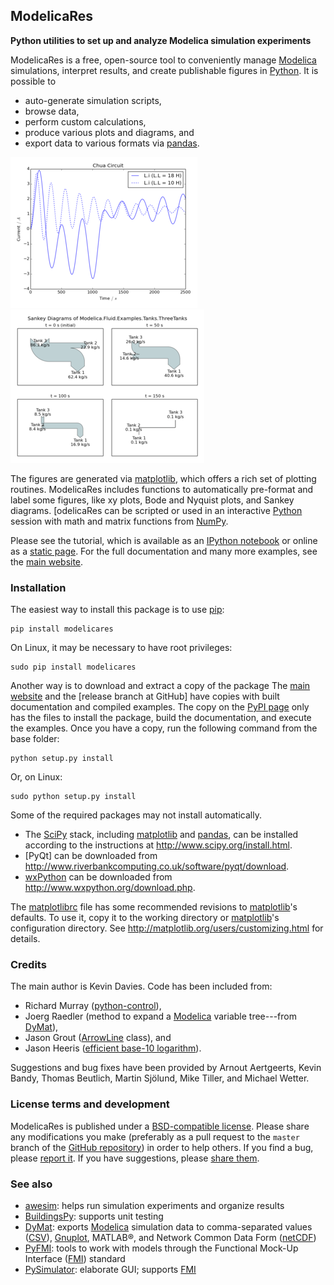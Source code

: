 ModelicaRes
-----------

**Python utilities to set up and analyze Modelica simulation experiments**

ModelicaRes is a free, open-source tool to conveniently manage [Modelica]
simulations, interpret results, and create publishable figures in [Python].  It
is possible to
- auto-generate simulation scripts,
- browse data,
- perform custom calculations,
- produce various plots and diagrams, and
- export data to various formats via [pandas].

![Plot of Chua circuit with varying parameters](examples/ChuaCircuits-small.png)
![Sankey diagram of three tanks example](examples/ThreeTanks-small.png)

The figures are generated via [matplotlib], which offers a rich set of plotting
routines.  ModelicaRes includes functions to automatically pre-format and
label some figures, like xy plots, Bode and Nyquist plots, and Sankey diagrams.
[odelicaRes can be scripted or used in an interactive [Python] session with math
and matrix functions from [NumPy].

Please see the tutorial, which is available as an
[IPython notebook](examples/tutorial.ipynb) or online as a
[static page](http://nbviewer.ipython.org/github/kdavies4/ModelicaRes/blob/master/examples/tutorial.ipynb).
For the full documentation and many more examples, see the [main website].

### Installation

The easiest way to install this package is to use [pip]:

    pip install modelicares

On Linux, it may be necessary to have root privileges:

    sudo pip install modelicares

Another way is to download and extract a copy of the package The [main
website] and the [release branch at GitHub] have copies with built
documentation and compiled examples.  The copy on the [PyPI page] only has the
files to install the package, build the documentation, and execute the examples.
Once you have a copy, run the following command from the base folder:

    python setup.py install

Or, on Linux:

    sudo python setup.py install

Some of the required packages may not install automatically.
- The [SciPy] stack, including [matplotlib] and [pandas], can be installed
  according to the instructions at http://www.scipy.org/install.html.
- [PyQt] can be downloaded from
  http://www.riverbankcomputing.co.uk/software/pyqt/download.
- [wxPython] can be downloaded from http://www.wxpython.org/download.php.

The [matplotlibrc](matplotlibrc) file has some recommended revisions to
[matplotlib]'s defaults.  To use it, copy it to the working directory or
[matplotlib]'s configuration directory.  See
http://matplotlib.org/users/customizing.html for details.

### Credits

The main author is Kevin Davies.  Code has been included from:
- Richard Murray
  ([python-control](http://sourceforge.net/apps/mediawiki/python-control)),
- Joerg Raedler (method to expand a [Modelica] variable tree---from [DyMat]),
- Jason Grout
  ([ArrowLine](http://old.nabble.com/Arrows-using-Line2D-and-shortening-lines-td19104579.html)
  class), and
- Jason Heeris
  ([efficient base-10 logarithm](http://www.mail-archive.com/matplotlib-users@lists.sourceforge.net/msg14433.html)).

Suggestions and bug fixes have been provided by Arnout Aertgeerts, Kevin Bandy,
Thomas Beutlich, Martin Sjölund, Mike Tiller, and Michael Wetter.

### License terms and development

ModelicaRes is published under a [BSD-compatible license](LICENSE.txt).  Please
share any modifications you make (preferably as a pull request to the ``master``
branch of the [GitHub repository](https://github.com/kdavies4/ModelicaRes)) in
order to help others.  If you find a bug, please
[report it](https://github.com/kdavies4/ModelicaRes/issues/new).  If you have
suggestions, please
[share them](https://github.com/kdavies4/ModelicaRes/wiki/Suggestions).

### See also

- [awesim]\: helps run simulation experiments and organize results
- [BuildingsPy]\: supports unit testing
- [DyMat]\: exports [Modelica] simulation data to comma-separated values ([CSV]),
  [Gnuplot], MATLAB&reg;, and Network Common Data Form ([netCDF])
- [PyFMI]\: tools to work with models through the Functional Mock-Up Interface
  ([FMI]) standard
- [PySimulator]\: elaborate GUI; supports [FMI]


[main website]: http://kdavies4.github.io/ModelicaRes
[PyPI page]: http://pypi.python.org/pypi/ModelicaRes

[Modelica]: http://www.modelica.org
[Python]: http://www.python.org
[pandas]: http://pandas.pydata.org
[matplotlib]: http://www.matplotlib.org
[NumPy]: http://numpy.scipy.org
[SciPy]: http://www.scipy.org/index.html
[PyQt4]: http://www.riverbankcomputing.co.uk/software/pyqt
[wxPython]: http://www.wxpython.org
[pip]: https://pypi.python.org/pypi/pip
[awesim]: https://github.com/saroele/awesim
[BuildingsPy]: http://simulationresearch.lbl.gov/modelica/buildingspy
[DyMat]: http://www.j-raedler.de/projects/dymat
[PyFMI]: https://pypi.python.org/pypi/PyFMI
[PySimulator]: https://github.com/PySimulator/PySimulator
[Gnuplot]: http://www.gnuplot.info
[CSV]: http://en.wikipedia.org/wiki/Comma-separated_values
[netCDF]: http://www.unidata.ucar.edu/software/netcdf
[FMI]: https://www.fmi-standard.org
[python-control]: http://sourceforge.net/apps/mediawiki/python-control
[ArrowLine]: http://old.nabble.com/Arrows-using-Line2D-and-shortening-lines-td19104579.html
[efficient base-10 logarithm]: http://www.mail-archive.com/matplotlib-users@lists.sourceforge.net/msg14433.html

